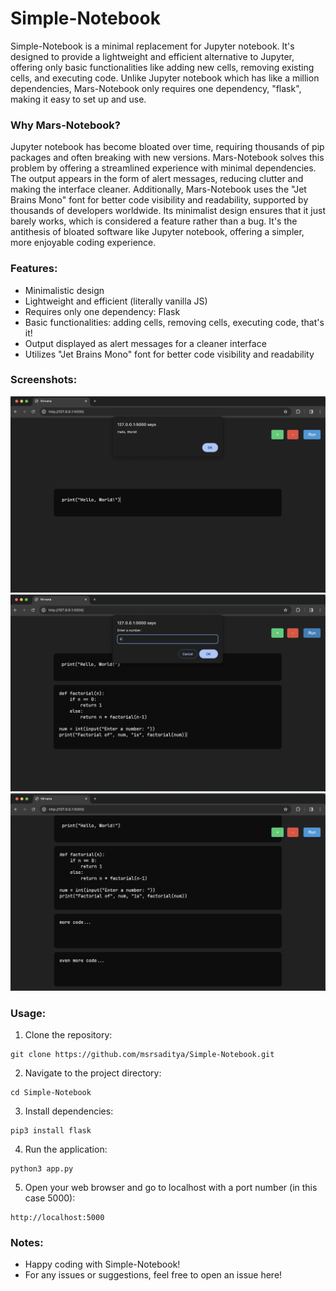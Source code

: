# Simple-Notebook

Simple-Notebook is a minimal replacement for Jupyter notebook. It's designed to provide a lightweight and efficient alternative to Jupyter, offering only basic functionalities like adding new cells, removing existing cells, and executing code. Unlike Jupyter notebook which has like a million dependencies, Mars-Notebook only requires one dependency, "flask", making it easy to set up and use.

### Why Mars-Notebook?
Jupyter notebook has become bloated over time, requiring thousands of pip packages and often breaking with new versions. Mars-Notebook solves this problem by offering a streamlined experience with minimal dependencies. The output appears in the form of alert messages, reducing clutter and making the interface cleaner. Additionally, Mars-Notebook uses the "Jet Brains Mono" font for better code visibility and readability, supported by thousands of developers worldwide. Its minimalist design ensures that it just barely works, which is considered a feature rather than a bug. It's the antithesis of bloated software like Jupyter notebook, offering a simpler, more enjoyable coding experience.

### Features:
- Minimalistic design
- Lightweight and efficient (literally vanilla JS)
- Requires only one dependency: Flask
- Basic functionalities: adding cells, removing cells, executing code, that's it!
- Output displayed as alert messages for a cleaner interface
- Utilizes "Jet Brains Mono" font for better code visibility and readability

### Screenshots:

![Screenshot 1](https://github.com/msrsaditya/Mars-Notebook/blob/main/images/1%20code%20sample.png)
![Screenshot 2](https://github.com/msrsaditya/Mars-Notebook/blob/main/images/2%20codes%20input.png)
![Screenshot 3](https://github.com/msrsaditya/Mars-Notebook/blob/main/images/4%20codes.png)

### Usage:
1. Clone the repository:
```
git clone https://github.com/msrsaditya/Simple-Notebook.git
```
2. Navigate to the project directory:
```
cd Simple-Notebook
```
3. Install dependencies:
```
pip3 install flask
```
4. Run the application:
```
python3 app.py
```
5. Open your web browser and go to localhost with a port number (in this case 5000):
```
http://localhost:5000
```

### Notes:
- Happy coding with Simple-Notebook!
- For any issues or suggestions, feel free to open an issue here!
